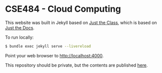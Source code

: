 # CSE484 - Cloud Computing

This website was built in Jekyll based on [Just the Class](https://github.com/kevinlin1/just-the-class/),
which is based on [Just the Docs](https://pmarsceill.github.io/just-the-docs/).

To run locally:

```bash
$ bundle exec jekyll serve --livereload
```


Point your web browser to [http://localhost:4000](http://localhost:4000).

This repository should be private, but the contents are published [here](https://bracu-CSE484.github.io/).
